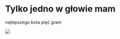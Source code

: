 # Tylko jedno w głowie mam

najlepszego bota pięć gram

<img src="https://i.kym-cdn.com/photos/images/original/001/930/083/2a4.gif" />
